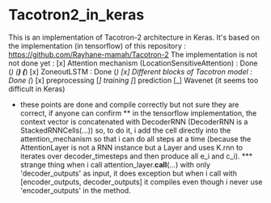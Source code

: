 # Tacotron2_in_keras

This is an implementation of Tacotron-2 architecture in Keras. 
It's based on the implementation (in tensorflow) of this repository : 
https://github.com/Rayhane-mamah/Tacotron-2
The implementation is not not done yet : 
[x] Attention mechanism (LocationSensitiveAttention) : Done (*) (**) (***)
[x] ZoneoutLSTM : Done (*)
[x] Different blocks of Tacotron model : Done (*)
[x] preprocessing
[_] training
[_] prediction
[_] Wavenet (it seems too difficult in Keras)
* these points are done and compile correctly but not sure they are correct, if anyone can confirm
** in the tensorflow implementation, the context vector is concatenated with DecoderRNN (DecoderRNN is a StackedRNNCells(...)) so, to do it, i add the cell directly into the attention_mechanism so that i can do all steps at a time (because the AttentionLayer is not a RNN instance but a Layer and uses K.rnn to iterates over decoder_timesteps and then produce all e_i and c_i). 
*** strange thing when i call attention_layer.__call__(...) with only 'decoder_outputs' as input, it does exception but when i call with [encoder_outputs, decoder_outputs] it compiles even though i never use 'encoder_outputs' in the method. 
